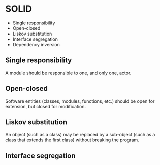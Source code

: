 # SOLID

- Single responsibility
- Open-closed
- Liskov substitution
- Interface segregation
- Dependency inversion

## Single responsibility

A module should be responsible to one, and only one, actor.

## Open-closed

Software entities (classes, modules, functions, etc.) should be open for extension, but closed for modification.

## Liskov substitution

An object (such as a class) may be replaced by a sub-object (such as a class that extends the first class) without breaking the program.

## Interface segregation
